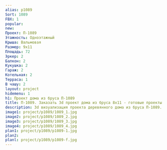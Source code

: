 ```yaml
---
alias: p1089
Sort: 1089
FBX: 1
popular: 
new: 
Проект: П-1089
Этажность: Одноэтажный
Крыша: Вальмовая
Размер: 9х11
Площадь: 72
Эркер: 2
Балкон: 2
Кукушка: 2
Гараж: 2
Котельная: 2
Терраса: 1
В чашу: 2
layout: project
hidemenu: 1
h1: Проект дома из бруса П-1089
title: П-1089. Заказать 3d проект дома из бруса 8х11 - готовые проекты
description: 3d визуализация проекта деревянного дома из бруса П-1089. Площадь 72 м2, размер 8х11. Вы можете внести любые изменения в проект.
image1: project/p1089/1089_1.jpg
image2: project/p1089/1089_2.jpg
image3: project/p1089/1089_3.jpg
image4: project/p1089/1089_4.jpg
plan1: project/p1089/p1089-1.jpg
plan2: 
planl: project/p1089/p1089-f.jpg
---
```

